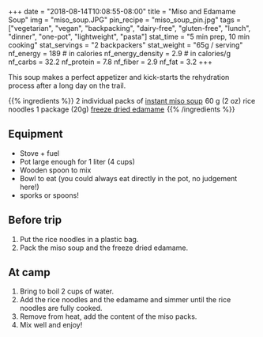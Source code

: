 +++
date = "2018-08-14T10:08:55-08:00"
title = "Miso and Edamame Soup"
img = "miso_soup.JPG"
pin_recipe = "miso_soup_pin.jpg"
tags = ["vegetarian", "vegan", "backpacking", "dairy-free", "gluten-free", "lunch", "dinner", "one-pot", "lightweight", "pasta"]
stat_time = "5 min prep, 10 min cooking"
stat_servings = "2 backpackers"
stat_weight = "65g / serving"
nf_energy = 189 # in calories
nf_energy_density = 2.9 # in calories/g
nf_carbs = 32.2
nf_protein = 7.8
nf_fiber = 2.9
nf_fat = 3.2
+++

This soup makes a perfect appetizer and kick-starts the rehydration process after a long day on the trail.

{{% ingredients %}}
2 individual packs of <a target="_blank" href="https://www.amazon.com/gp/product/B0086XR146/ref=as_li_tl?ie=UTF8&camp=1789&creative=9325&creativeASIN=B0086XR146&linkCode=as2&tag=gourmethiking-20&linkId=8bb0712a3af6e0a9a4cc83d254e7d26d">instant miso soup</a><img src="//ir-na.amazon-adsystem.com/e/ir?t=gourmethiking-20&l=am2&o=1&a=B0086XR146" width="1" height="1" border="0" alt="" style="border:none !important; margin:0px !important;" />
60 g (2 oz) rice noodles
1 package (20g) <a target="_blank" href="https://www.amazon.com/gp/product/B005QZ6SKA/ref=as_li_tl?ie=UTF8&camp=1789&creative=9325&creativeASIN=B005QZ6SKA&linkCode=as2&tag=gourmethiking-20&linkId=ab7eab0e3cc181b77e04fc9fc32fbae0">freeze dried edamame</a><img src="//ir-na.amazon-adsystem.com/e/ir?t=gourmethiking-20&l=am2&o=1&a=B005QZ6SKA" width="1" height="1" border="0" alt="" style="border:none !important; margin:0px !important;" />
{{% /ingredients %}}

## Equipment

- Stove + fuel
- Pot large enough for 1 liter (4 cups)
- Wooden spoon to mix
- Bowl to eat (you could always eat directly in the pot, no judgement here!)
- sporks or spoons!

## Before trip

1. Put the rice noodles in a plastic bag. 
1. Pack the miso soup and the freeze dried edamame.
 
## At camp

1. Bring to boil 2 cups of water.
1. Add the rice noodles and the edamame and simmer until the rice noodles are fully cooked.
1. Remove from heat, add the content of the miso packs. 
1. Mix well and enjoy!

